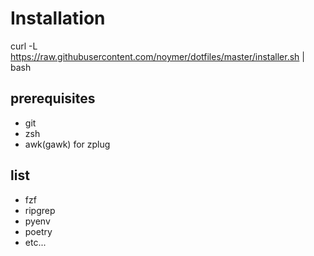 # Installation
curl -L https://raw.githubusercontent.com/noymer/dotfiles/master/installer.sh | bash


## prerequisites
* git
* zsh
* awk(gawk) for zplug


## list
* fzf
* ripgrep
* pyenv
* poetry
* etc...
